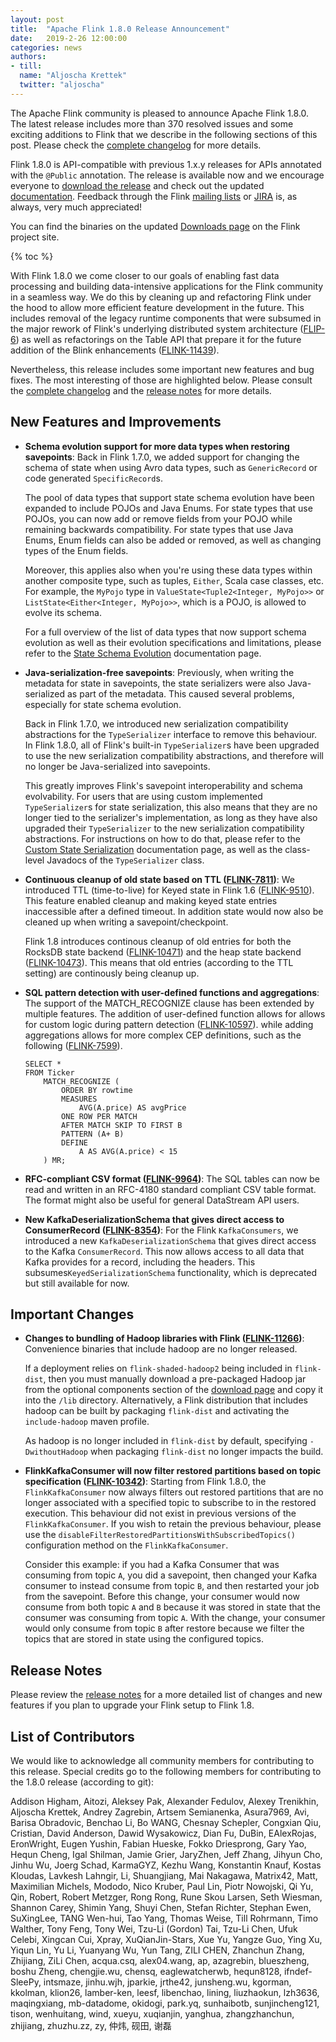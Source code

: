 ```yaml
---
layout: post
title:  "Apache Flink 1.8.0 Release Announcement"
date:   2019-2-26 12:00:00
categories: news
authors:
- till:
  name: "Aljoscha Krettek"
  twitter: "aljoscha"
---
```


The Apache Flink community is pleased to announce Apache Flink 1.8.0.  The
latest release includes more than 370 resolved issues and some exciting
additions to Flink that we describe in the following sections of this post.
Please check the [complete changelog](https://issues.apache.org/jira/secure/ReleaseNote.jspa?projectId=12315522&version=12344274)
for more details.

Flink 1.8.0 is API-compatible with previous 1.x.y releases for APIs annotated
with the `@Public` annotation.  The release is available now and we encourage
everyone to [download the release](http://flink.apache.org/downloads.html) and
check out the updated
[documentation](https://ci.apache.org/projects/flink/flink-docs-release-1.8/).
Feedback through the Flink [mailing
lists](http://flink.apache.org/community.html#mailing-lists) or
[JIRA](https://issues.apache.org/jira/projects/FLINK/summary) is, as always,
very much appreciated!

You can find the binaries on the updated [Downloads page](http://flink.apache.org/downloads.html) on the Flink project site.

{% toc %}

With Flink 1.8.0 we come closer to our goals of enabling fast data processing
and building data-intensive applications for the Flink community in a seamless
way. We do this by cleaning up and refactoring Flink under the hood to allow
more efficient feature development in the future. This includes removal of the
legacy runtime components that were subsumed in the major rework of Flink's
underlying distributed system architecture
([FLIP-6](https://cwiki.apache.org/confluence/pages/viewpage.action?pageId=65147077))
as well as refactorings on the Table API that prepare it for the future
addition of the Blink enhancements
([FLINK-11439](https://issues.apache.org/jira/browse/FLINK-11439)).

Nevertheless, this release includes some important new features and bug fixes.
The most interesting of those are highlighted below. Please consult the
[complete changelog](https://issues.apache.org/jira/secure/ReleaseNote.jspa?projectId=12315522&version=12344274)
and the [release notes](https://ci.apache.org/projects/flink/flink-docs-release-1.8/release-notes/flink-1.8.html)
for more details.


## New Features and Improvements

* **Schema evolution support for more data types when restoring savepoints**:
  Back in Flink 1.7.0, we added support for changing the schema of state when
  using Avro data types, such as `GenericRecord` or code generated
  `SpecificRecord`s.

  The pool of data types that support state schema evolution have been expanded
  to include POJOs and Java Enums. For state types that use POJOs, you can now
  add or remove fields from your POJO while remaining backwards compatibility.
  For state types that use Java Enums, Enum fields can also be added or
  removed, as well as changing types of the Enum fields.

  Moreover, this applies also when you're using these data types within another
  composite type, such as tuples, `Either`, Scala case classes, etc. For
  example, the `MyPojo` type in `ValueState<Tuple2<Integer, MyPojo>>` or
  `ListState<Either<Integer, MyPojo>>`, which is a POJO, is allowed to evolve
  its schema.

  For a full overview of the list of data types that now support schema
  evolution as well as their evolution specifications and limitations, please
  refer to the [State Schema
  Evolution](https://ci.apache.org/projects/flink/flink-docs-master/dev/stream/state/schema_evolution.html)
  documentation page.

* **Java-serialization-free savepoints**: Previously, when writing the metadata
  for state in savepoints, the state serializers were also Java-serialized as
  part of the metadata. This caused several problems, especially for state
  schema evolution.

  Back in Flink 1.7.0, we introduced new serialization compatibility
  abstractions for the `TypeSerializer` interface to remove this behaviour. In
  Flink 1.8.0, all of Flink's built-in `TypeSerializer`s have been upgraded to
  use the new serialization compatibility abstractions, and therefore will no
  longer be Java-serialized into savepoints.

  This greatly improves Flink's savepoint interoperability and schema
  evolvability. For users that are using custom implemented `TypeSerializer`s
  for state serialization, this also means that they are no longer tied to the
  serializer's implementation, as long as they have also upgraded their
  `TypeSerializer` to the new serialization compatibility abstractions. For
  instructions on how to do that, please refer to the [Custom State
  Serialization](https://ci.apache.org/projects/flink/flink-docs-master/dev/stream/state/custom_serialization.html)
  documentation page, as well as the class-level Javadocs of the
  `TypeSerializer` class.

* **Continuous cleanup of old state based on TTL
  ([FLINK-7811](https://issues.apache.org/jira/browse/FLINK-7811))**: We
  introduced TTL (time-to-live) for Keyed state in Flink 1.6
  ([FLINK-9510](https://issues.apache.org/jira/browse/FLINK-9510)). This
  feature enabled cleanup and making keyed state entries inaccessible after a
  defined timeout. In addition state would now also be cleaned up when
  writing a savepoint/checkpoint.

  Flink 1.8 introduces continous cleanup of old entries for both the RocksDB
  state backend
  ([FLINK-10471](https://issues.apache.org/jira/browse/FLINK-10471)) and the heap
  state backend
  ([FLINK-10473](https://issues.apache.org/jira/browse/FLINK-10473)). This means
  that old entries (according to the TTL setting) are continously being cleanup
  up.

* **SQL pattern detection with user-defined functions and
  aggregations**: The support of the MATCH_RECOGNIZE clause has been
  extended by multiple features.  The addition of user-defined
  function allows for allows for custom logic during pattern detection
  ([FLINK-10597](https://issues.apache.org/jira/browse/FLINK-10597)).
  while adding aggregations allows for more complex CEP definitions,
  such as the following
  ([FLINK-7599](https://issues.apache.org/jira/browse/FLINK-7599)).

  ```
  SELECT *
  FROM Ticker
      MATCH_RECOGNIZE (
          ORDER BY rowtime
          MEASURES
              AVG(A.price) AS avgPrice
          ONE ROW PER MATCH
          AFTER MATCH SKIP TO FIRST B
          PATTERN (A+ B)
          DEFINE
              A AS AVG(A.price) < 15
      ) MR;
  ```

* **RFC-compliant CSV format ([FLINK-9964](https://issues.apache.org/jira/browse/FLINK-9964))**: The SQL tables can now be read and written in
  an RFC-4180 standard compliant CSV table format. The format might also be
  useful for general DataStream API users.

* **New KafkaDeserializationSchema that gives direct access to ConsumerRecord
  ([FLINK-8354](https://issues.apache.org/jira/browse/FLINK-8354))**: For the
  Flink `KafkaConsumers`, we introduced a new `KafkaDeserializationSchema` that
  gives direct access to the Kafka `ConsumerRecord`. This now allows access to
  all data that Kafka provides for a record, including the headers. This
  subsumes`KeyedSerializationSchema` functionality, which is deprecated but
  still available for now.

## Important Changes

* **Changes to bundling of Hadoop libraries with Flink
  ([FLINK-11266](https://issues.apache.org/jira/browse/FLINK-11266))**:
  Convenience binaries that include hadoop are no longer released.

  If a deployment relies on `flink-shaded-hadoop2` being included in
  `flink-dist`, then you must manually download a pre-packaged Hadoop
  jar from the optional components section of the [download
  page](https://flink.apache.org/downloads.html) and copy it into the
  `/lib` directory.  Alternatively, a Flink distribution that includes
  hadoop can be built by packaging `flink-dist` and activating the
  `include-hadoop` maven profile.

  As hadoop is no longer included in `flink-dist` by default, specifying
  `-DwithoutHadoop` when packaging `flink-dist` no longer impacts the build.

* **FlinkKafkaConsumer will now filter restored partitions based on topic
  specification
  ([FLINK-10342](https://issues.apache.org/jira/browse/FLINK-10342))**:
  Starting from Flink 1.8.0, the `FlinkKafkaConsumer` now always filters out
  restored partitions that are no longer associated with a specified topic to
  subscribe to in the restored execution. This behaviour did not exist in
  previous versions of the `FlinkKafkaConsumer`. If you wish to retain the
  previous behaviour, please use the
  `disableFilterRestoredPartitionsWithSubscribedTopics()` configuration method
  on the `FlinkKafkaConsumer`.

  Consider this example: if you had a Kafka Consumer that was
  consuming from topic `A`, you did a savepoint, then changed your
  Kafka consumer to instead consume from topic `B`, and then restarted
  your job from the savepoint. Before this change, your consumer would
  now consume from both topic `A` and `B` because it was stored in
  state that the consumer was consuming from topic `A`. With the
  change, your consumer would only consume from topic `B` after
  restore because we filter the topics that are stored in state using
  the configured topics.

## Release Notes

Please review the [release
notes](https://ci.apache.org/projects/flink/flink-docs-release-1.8/release-notes/flink-1.8.html)
for a more detailed list of changes and new features if you plan to upgrade
your Flink setup to Flink 1.8.

## List of Contributors

We would like to acknowledge all community members for contributing to this
release.  Special credits go to the following members for contributing to the
1.8.0 release (according to git):

Addison Higham, Aitozi, Aleksey Pak, Alexander Fedulov, Alexey Trenikhin, Aljoscha Krettek, Andrey Zagrebin, Artsem Semianenka, Asura7969, Avi, Barisa Obradovic, Benchao Li, Bo WANG, Chesnay Schepler, Congxian Qiu, Cristian, David Anderson, Dawid Wysakowicz, Dian Fu, DuBin, EAlexRojas, EronWright, Eugen Yushin, Fabian Hueske, Fokko Driesprong, Gary Yao, Hequn Cheng, Igal Shilman, Jamie Grier, JaryZhen, Jeff Zhang, Jihyun Cho, Jinhu Wu, Joerg Schad, KarmaGYZ, Kezhu Wang, Konstantin Knauf, Kostas Kloudas, Lavkesh Lahngir, Li, Shuangjiang, Mai Nakagawa, Matrix42, Matt, Maximilian Michels, Mododo, Nico Kruber, Paul Lin, Piotr Nowojski, Qi Yu, Qin, Robert, Robert Metzger, Rong Rong, Rune Skou Larsen, Seth Wiesman, Shannon Carey, Shimin Yang, Shuyi Chen, Stefan Richter, Stephan Ewen, SuXingLee, TANG Wen-hui, Tao Yang, Thomas Weise, Till Rohrmann, Timo Walther, Tony Feng, Tony Wei, Tzu-Li (Gordon) Tai, Tzu-Li Chen, Ufuk Celebi, Xingcan Cui, Xpray, XuQianJin-Stars, Xue Yu, Yangze Guo, Ying Xu, Yiqun Lin, Yu Li, Yuanyang Wu, Yun Tang, ZILI CHEN, Zhanchun Zhang, Zhijiang, ZiLi Chen, acqua.csq, alex04.wang, ap, azagrebin, blueszheng, boshu Zheng, chengjie.wu, chensq, eaglewatcherwb, hequn8128, ifndef-SleePy, intsmaze, jinhu.wjh, jparkie, jrthe42, junsheng.wu, kgorman, kkolman, klion26, lamber-ken, leesf, libenchao, lining, liuzhaokun, lzh3636, maqingxiang, mb-datadome, okidogi, park.yq, sunhaibotb, sunjincheng121, tison, wenhuitang, wind, xueyu, xuqianjin, yanghua, zhangzhanchun, zhijiang, zhuzhu.zz, zy, 仲炜, 砚田, 谢磊

